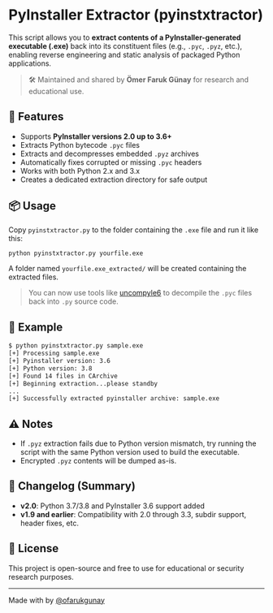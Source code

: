 # PyInstaller Extractor (pyinstxtractor)

This script allows you to **extract contents of a PyInstaller-generated executable (.exe)** back into its constituent files (e.g., `.pyc`, `.pyz`, etc.), enabling reverse engineering and static analysis of packaged Python applications.

> 🛠️ Maintained and shared by **Ömer Faruk Günay** for research and educational use.

## 🚀 Features

- Supports **PyInstaller versions 2.0 up to 3.6+**
- Extracts Python bytecode `.pyc` files
- Extracts and decompresses embedded `.pyz` archives
- Automatically fixes corrupted or missing `.pyc` headers
- Works with both Python 2.x and 3.x
- Creates a dedicated extraction directory for safe output

## 📦 Usage

Copy `pyinstxtractor.py` to the folder containing the `.exe` file and run it like this:

```bash
python pyinstxtractor.py yourfile.exe
```

A folder named `yourfile.exe_extracted/` will be created containing the extracted files.

> You can now use tools like [uncompyle6](https://github.com/rocky/python-uncompyle6) to decompile the `.pyc` files back into `.py` source code.

## 🧠 Example

```bash
$ python pyinstxtractor.py sample.exe
[+] Processing sample.exe
[+] Pyinstaller version: 3.6
[+] Python version: 3.8
[+] Found 14 files in CArchive
[+] Beginning extraction...please standby
...
[+] Successfully extracted pyinstaller archive: sample.exe
```

## ⚠️ Notes

- If `.pyz` extraction fails due to Python version mismatch, try running the script with the same Python version used to build the executable.
- Encrypted `.pyz` contents will be dumped as-is.

## 📜 Changelog (Summary)

- **v2.0**: Python 3.7/3.8 and PyInstaller 3.6 support added
- **v1.9 and earlier**: Compatibility with 2.0 through 3.3, subdir support, header fixes, etc.

## 📁 License

This project is open-source and free to use for educational or security research purposes.

---

Made with by [@ofarukgunay](https://github.com/ofarukgunay)
